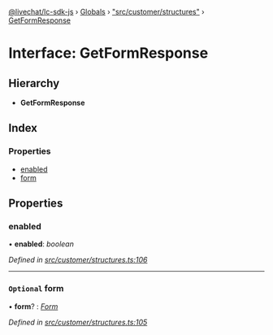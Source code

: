 [@livechat/lc-sdk-js](../README.md) › [Globals](../globals.md) › ["src/customer/structures"](../modules/_src_customer_structures_.md) › [GetFormResponse](_src_customer_structures_.getformresponse.md)

# Interface: GetFormResponse

## Hierarchy

* **GetFormResponse**

## Index

### Properties

* [enabled](_src_customer_structures_.getformresponse.md#enabled)
* [form](_src_customer_structures_.getformresponse.md#optional-form)

## Properties

###  enabled

• **enabled**: *boolean*

*Defined in [src/customer/structures.ts:106](https://github.com/livechat/lc-sdk-js/blob/61db942/src/customer/structures.ts#L106)*

___

### `Optional` form

• **form**? : *[Form](_src_customer_structures_.form.md)*

*Defined in [src/customer/structures.ts:105](https://github.com/livechat/lc-sdk-js/blob/61db942/src/customer/structures.ts#L105)*
